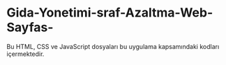 # Gida-Yonetimi-sraf-Azaltma-Web-Sayfas-
Bu HTML, CSS ve JavaScript dosyaları bu uygulama kapsamındaki kodları içermektedir.
